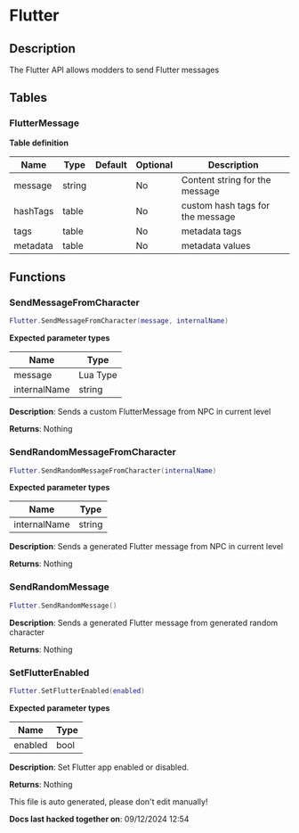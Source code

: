 Flutter
=======

Description
-----------

The Flutter API allows modders to send Flutter messages

Tables
------

### FlutterMessage

**Table definition**

| Name     | Type   | Default | Optional | Description                      |
|----------|--------|---------|----------|----------------------------------|
| message  | string |         | No       | Content string for the message   |
| hashTags | table  |         | No       | custom hash tags for the message |
| tags     | table  |         | No       | metadata tags                    |
| metadata | table  |         | No       | metadata values                  |

Functions
---------

### SendMessageFromCharacter

``` lua
Flutter.SendMessageFromCharacter(message, internalName)
```

**Expected parameter types**

| Name         | Type     |
|--------------|----------|
| message      | Lua Type |
| internalName | string   |

**Description**: Sends a custom FlutterMessage from NPC in current level

**Returns**: Nothing

### SendRandomMessageFromCharacter

``` lua
Flutter.SendRandomMessageFromCharacter(internalName)
```

**Expected parameter types**

| Name         | Type   |
|--------------|--------|
| internalName | string |

**Description**: Sends a generated Flutter message from NPC in current
level

**Returns**: Nothing

### SendRandomMessage

``` lua
Flutter.SendRandomMessage()
```

**Description**: Sends a generated Flutter message from generated random
character

**Returns**: Nothing

### SetFlutterEnabled

``` lua
Flutter.SetFlutterEnabled(enabled)
```

**Expected parameter types**

| Name    | Type |
|---------|------|
| enabled | bool |

**Description**: Set Flutter app enabled or disabled.

**Returns**: Nothing

This file is auto generated, please don't edit manually!

**Docs last hacked together on**: 09/12/2024 12:54
